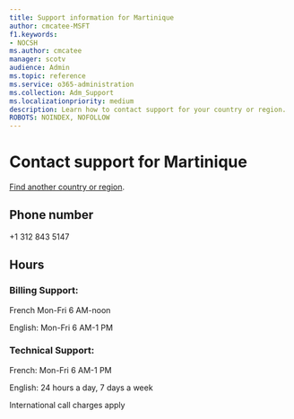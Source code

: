 ```yaml
---                                
title: Support information for Martinique
author: cmcatee-MSFT
f1.keywords:
- NOCSH
ms.author: cmcatee
manager: scotv
audience: Admin
ms.topic: reference
ms.service: o365-administration
ms.collection: Adm_Support
ms.localizationpriority: medium
description: Learn how to contact support for your country or region.
ROBOTS: NOINDEX, NOFOLLOW
---
```


# Contact support for Martinique

[Find another country or region](../get-help-support.md).

## Phone number
+1 312 843 5147

## Hours
### Billing Support:

French Mon-Fri 6 AM-noon

English: Mon-Fri 6 AM-1 PM

### Technical Support:

French: Mon-Fri 6 AM-1 PM

English: 24 hours a day, 7 days a week

International call charges apply
